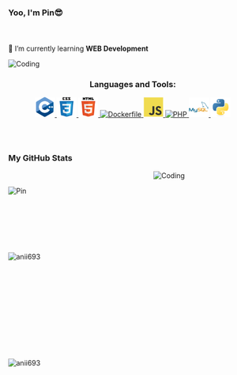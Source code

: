 ### Yoo, I'm Pin😎

###
<br clear="both">

🌱 I’m currently learning **WEB Development**


<img align="left" alt="Coding" width="200" src="https://media1.giphy.com/media/v1.Y2lkPTc5MGI3NjExY2c3dGdycTg5dzI2a3lyNHRsODVscnYzam93bmV5ZmY2aGx2ZWEzciZlcD12MV9pbnRlcm5hbF9naWZfYnlfaWQmY3Q9Zw/G96GQDKnFv6py/giphy.gif">

<br>
<h3 align="center">Languages and Tools:</h3>
<p align="center"> </a> <a href="https://www.w3schools.com/cpp/" target="_blank" rel="noreferrer"> <img src="https://raw.githubusercontent.com/devicons/devicon/master/icons/cplusplus/cplusplus-original.svg" alt="cplusplus" width="40" height="40"/> </a> <a href="https://www.w3schools.com/css/" target="_blank" rel="noreferrer"> <img src="https://raw.githubusercontent.com/devicons/devicon/master/icons/css3/css3-original-wordmark.svg" alt="css3" width="40" height="40"/> </a> <a href="https://www.w3.org/html/" target="_blank" rel="noreferrer"> <img src="https://raw.githubusercontent.com/devicons/devicon/master/icons/html5/html5-original-wordmark.svg" alt="html5" width="40" height="40"/> </a> <a href="https://www.java.com" target="_blank" rel="noreferrer"> <img src="https://skillicons.dev/icons?i=docker" alt="Dockerfile" width="40" height="40"/> </a> <a href="https://developer.mozilla.org/en-US/docs/Web/JavaScript" target="_blank" rel="noreferrer"> <img src="https://raw.githubusercontent.com/devicons/devicon/master/icons/javascript/javascript-original.svg" alt="javascript" width="40" height="40"/> </a> <a href="https://www.linux.org/" target="_blank" rel="noreferrer"> <img src="https://skillicons.dev/icons?i=php" alt="PHP" width="40" height="40"/> </a> <a href="https://www.mysql.com/" target="_blank" rel="noreferrer"> <img src="https://raw.githubusercontent.com/devicons/devicon/master/icons/mysql/mysql-original-wordmark.svg" alt="mysql" width="40" height="40"/> <a href="https://www.python.org" target="_blank" rel="noreferrer"> <img src="https://raw.githubusercontent.com/devicons/devicon/master/icons/python/python-original.svg" alt="python" width="40" height="40"/> </a> </p><br>

#
#

<h3>My GitHub Stats</h3>
<img align="right" alt="Coding" width="210" src="https://media.giphy.com/media/v1.Y2lkPWVjZjA1ZTQ3NWl6dm11OG1ocmE5dDltemg4ZjBiYjBqZzR6cmI3d201bXc5c2ttYiZlcD12MV9naWZzX3NlYXJjaCZjdD1n/xUA7aTUrRdHzOK7HI4/giphy.gif" >
<br>


<p><img align="left" src="https://github-readme-stats.vercel.app/api/top-langs/?username=Mr-pin13&theme=dark&hide_border=false&include_all_commits=false&count_private=false&layout=compact" alt="Pin" /></p>

<br><br><br><br><br><br><br>
<p>&nbsp;<img align="left" src="https://github-readme-stats.vercel.app/api?username=Mr-pin13&theme=dark&hide_border=false&include_all_commits=false&count_private=false" alt="anii693" /></p>
<br><br><br><br><br><br><br><br><br><br>

<p><img align="left" src="https://nirzak-streak-stats.vercel.app/?user=Mr-pin13&theme=dark&hide_border=false" alt="anii693" /></p>

###